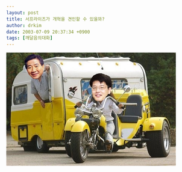 ```yaml
---
layout: post
title: 서프라이즈가 개혁을 견인할 수 있을꽈?
author: drkim
date: 2003-07-09 20:37:34 +0900
tags: [깨달음의대화]
---
```

![](.//files/attach/images/198/288/001/1057750654.jpg)